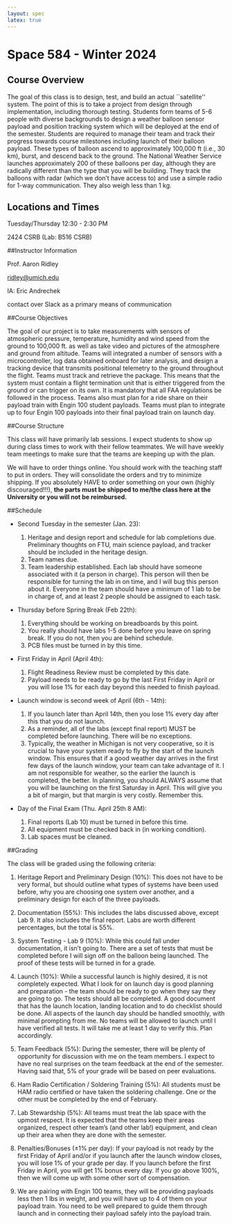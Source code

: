 ```yaml
---
layout: spec
latex: true
---
```


# Space 584 - Winter 2024

## Course Overview

The goal of this class is to design, test, and build an actual
``satellite'' system.  The point of this is to take a project from
design through implementation, including thorough testing.  Students
form teams of 5-6 people with diverse backgrounds to design a weather
balloon sensor payload and position tracking system which will be
deployed at the end of the semester.  Students are required to manage
their team and track their progress towards course milestones
including launch of their balloon payload.  These types of balloon
ascend to approximately 100,000 ft (i.e., 30 km), burst, and
descend back to the ground. The National Weather Service launches
approximately 200 of these balloons per day, although they are
radically different than the type that you will be building. They
track the balloons with radar (which we don’t have access to) and use
a simple radio for 1-way communication. They also weigh
less than 1 kg.

## Locations and Times

Tuesday/Thursday 12:30 - 2:30 PM

2424 CSRB (Lab: B516 CSRB)

##Instructor Information

Prof. Aaron Ridley

ridley@umich.edu

IA: Eric Andrechek

contact over Slack as a primary means of communication

##Course Objectives

The goal of our project is to take measurements with sensors of
atmospheric pressure, temperature, humidity and wind speed from the
ground to 100,000 ft. as well as take video and pictures of the
atmosphere and ground from altitude. Teams will integrated a number of
sensors with a microcontroller, log data obtained onboard for later
analysis, and design a tracking device that transmits positional
telemetry to the ground throughout the flight.  Teams must track and
retrieve the package.  This means that the system must contain a
flight termination unit that is either triggered from the ground or
can trigger on its own.  It is mandatory that all FAA regulations be
followed in the process.  Teams also must plan for a ride share on
their payload train with Engin 100 student payloads.  Teams must plan
to integrate up to four Engin 100 payloads into their final payload
train on launch day.

##Course Structure

This class will have primarily lab sessions. I expect students to show
up during class times to work with their fellow teammates. We will
have weekly team meetings to make sure that the teams are keeping up
with the plan.

We will have to order things online. You should work with the teaching staff to put
in orders.  They will consolidate the orders and try to minimize
shipping. If you absolutely HAVE to order something on your own
(highly discouraged!!!), **the parts must be shipped to me/the class
here at the University or you will not be reimbursed.**


##Schedule

- Second Tuesday in the semester (Jan. 23):
    1. Heritage and design report and schedule for lab completions due. Preliminary thoughts on FTU, main science payload, and
          tracker should be included in the heritage design.
    2. Team names due.
    3. Team leadership established.  Each lab should have someone
      associated with it (a person in charge). This person will then
      be responsible for turning the lab in on time, and I will bug
      this person about it. Everyone in the team should have a minimum
      of 1 lab to be in charge of, and at least 2 people should be
      assigned to each task.

- Thursday before Spring Break (Feb 22th):
    1. Everything should be working on breadboards by this point.
    2. You really should have labs 1-5 done before you leave on
      spring break. If you do not, then you are behind schedule.
    3. PCB files must be turned in by this time.

- First Friday in April (April 4th):
    1. Flight Readiness Review must be completed by this date.
    2. Payload needs to be ready to go by the last First Friday in
      April or you will lose 1\% for each day beyond this needed to
      finish payload.

- Launch window is second week of April (6th - 14th):
    1. If you launch later than April 14th, then you lose 1% every
      day after this that you do not launch.
    2. As a reminder, all of the labs (except final report) MUST be
      completed before launching. There will be no exceptions.
    3. Typically, the weather in Michigan is not very cooperative,
      so it is crucial to have your system ready to fly by the start
      of the launch window. This ensures that if a good weather day
      arrives in the first few days of the launch window, your team
      can take advantage of it. I am not responsible for weather, so
      the earlier the launch is completed, the better. In planning,
      you should ALWAYS assume that you will be launching on the first
      Saturday in April. This will give you a bit of margin, but that
      margin is very costly. Remember this.
        
- Day of the Final Exam (Thu. April 25th 8 AM):
    1. Final reports (Lab 10) must be turned in before this time.
    2. All equipment must be checked back in (in working condition).
    3. Lab spaces must be cleaned.

##Grading

The class will be graded using the following criteria:

1. Heritage Report and Preliminary Design (10\%): This does not
    have to be very formal, but should outline what types of systems
    have been used before, why you are choosing one system over
    another, and a preliminary design for each of the three payloads.

2. Documentation (55\%): This includes the labs discussed above,
    except Lab 9. It also includes the final report. Labs are worth
    different percentages, but the total is 55\%.

3. System Testing - Lab 9 (10\%): While this could fall under
      documentation, it isn’t going to. There are a set of tests that
      must be completed before I will sign off on the balloon being
      launched. The proof of these tests will be turned in for a
      grade.

4. Launch (10\%): While a successful launch is highly desired,
      it is not completely expected. What I look for on launch day is
      good planning and preparation - the team should be ready to go
      when they say they are going to go. The tests should all be
      completed. A good document that has the launch location, landing
      location and to do checklist should be done. All aspects of the
      launch day should be handled smoothly, with minimal prompting
      from me. No teams will be allowed to launch until I have
      verified all tests. It will take me at least 1 day to verify
      this. Plan accordingly.

5. Team Feedback (5\%): During the semester, there will be
      plenty of opportunity for discussion with me on the team
      members. I expect to have no real surprises on the team feedback
      at the end of the semester.  Having said that, 5\% of your grade
      will be based on peer evaluations.

6. Ham Radio Certification / Soldering Training (5\%): All
      students must be HAM radio certified or have taken the soldering
      challenge. One or the other must be completed by the end of
      February.

7. Lab Stewardship (5\%): All teams must treat the lab space
      with the upmost respect. It is expected that the teams keep
      their areas organized, respect other team’s (and other lab!)
      equipment, and clean up their area when they are done with the
      semester.

8. Penalties/Bonuses ($\pm 1$\% per day): If your payload is
      not ready by the first Friday of April and/or if you launch
      after the launch window closes, you will lose 1\% of your grade
      per day. If you launch before the first Friday in April, you
      will get 1\% bonus every day. If you go above 100\%, then we
      will come up with some other sort of compensation.

9. We are pairing with Engin 100 teams, they will be providing
      payloads less then 1 lbs in weight, and you will have up to 4 of
      them on your payload train. You need to be well prepared to
      guide them through launch and in connecting their payload safely
      into the payload train.
